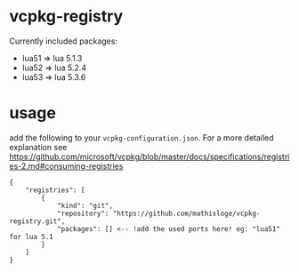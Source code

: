 # vcpkg-registry

Currently included packages:

* lua51 => lua 5.1.3
* lua52 => lua 5.2.4
* lua53 => lua 5.3.6


# usage
add the following to your `vcpkg-configuration.json`. For a more detailed explanation see https://github.com/microsoft/vcpkg/blob/master/docs/specifications/registries-2.md#consuming-registries
```
{
    "registries": [
        {
            "kind": "git",
            "repository": "https://github.com/mathisloge/vcpkg-registry.git",
            "packages": [] <-- !add the used ports here! eg: "lua51" for lua 5.1
        }
    ]
}
```

